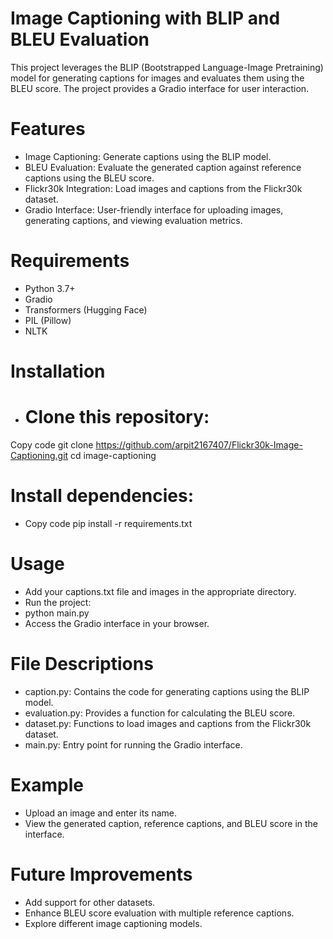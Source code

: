 # Image Captioning with BLIP and BLEU Evaluation

This project leverages the BLIP (Bootstrapped Language-Image Pretraining) model for generating captions for images and evaluates them using the BLEU score. The project provides a Gradio interface for user interaction.

# Features
* Image Captioning: Generate captions using the BLIP model.
* BLEU Evaluation: Evaluate the generated caption against reference captions using the BLEU score.
* Flickr30k Integration: Load images and captions from the Flickr30k dataset.
* Gradio Interface: User-friendly interface for uploading images, generating captions, and viewing evaluation metrics.

# Requirements
* Python 3.7+
* Gradio
* Transformers (Hugging Face)
* PIL (Pillow)
* NLTK

# Installation
* # Clone this repository:
Copy code
git clone https://github.com/arpit2167407/Flickr30k-Image-Captioning.git
cd image-captioning

# Install dependencies:

* Copy code
pip install -r requirements.txt

# Usage
* Add your captions.txt file and images in the appropriate directory.
* Run the project:
* python main.py
* Access the Gradio interface in your browser.
# File Descriptions
* caption.py: Contains the code for generating captions using the BLIP model.
* evaluation.py: Provides a function for calculating the BLEU score.
* dataset.py: Functions to load images and captions from the Flickr30k dataset.
* main.py: Entry point for running the Gradio interface.
# Example
* Upload an image and enter its name.
* View the generated caption, reference captions, and BLEU score in the interface.
# Future Improvements
* Add support for other datasets.
* Enhance BLEU score evaluation with multiple reference captions.
* Explore different image captioning models.
